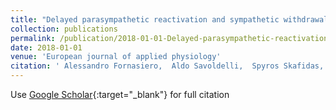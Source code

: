 ```yaml
---
title: "Delayed parasympathetic reactivation and sympathetic withdrawal following maximal cardiopulmonary exercise testing (CPET) in hypoxia"
collection: publications
permalink: /publication/2018-01-01-Delayed-parasympathetic-reactivation-and-sympathetic-withdrawal-following-maximal-cardiopulmonary-exercise-testing-CPET-in-hypoxia
date: 2018-01-01
venue: 'European journal of applied physiology'
citation: ' Alessandro Fornasiero,  Aldo Savoldelli,  Spyros Skafidas,  Federico Stella,  Lorenzo Bortolan,  Gennaro Boccia,  Andrea Zignoli,  Federico Schena,  Laurent Mourot,  Barbara Pellegrini, &quot;Delayed parasympathetic reactivation and sympathetic withdrawal following maximal cardiopulmonary exercise testing (CPET) in hypoxia.&quot; European journal of applied physiology, 2018.'
---
```

Use [Google Scholar](https://scholar.google.com/scholar?q=Delayed+parasympathetic+reactivation+and+sympathetic+withdrawal+following+maximal+cardiopulmonary+exercise+testing+(CPET)+in+hypoxia){:target="_blank"} for full citation